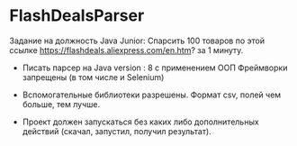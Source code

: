 # FlashDealsParser
 Задание на должность Java Junior:
Спарсить 100 товаров по этой ссылке https://flashdeals.aliexpress.com/en.htm? за 1 минуту.

+ Писать парсер на Java version : 8 с применением ООП Фреймворки запрещены (в том числе и Selenium)

+ Вспомогательные библиотеки разрешены. Формат csv, полей чем больше, тем лучше. 

+ Проект должен запускаться без каких либо дополнительных действий (скачал, запустил, получил результат).

